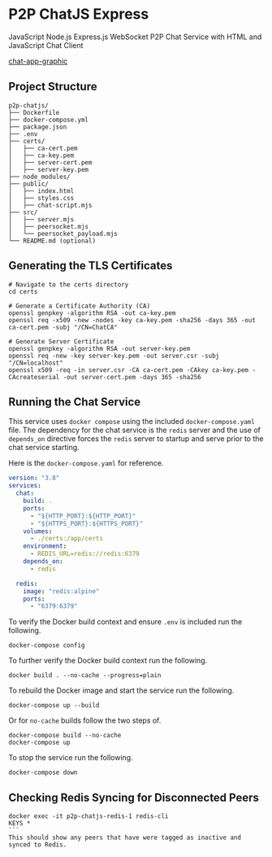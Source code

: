 # P2P ChatJS Express
JavaScript Node.js Express.js WebSocket P2P Chat Service with HTML and JavaScript Chat Client


[chat-app-graphic]("docs/p2p-chat-shot.png")


## Project Structure
```shell
p2p-chatjs/
├── Dockerfile
├── docker-compose.yml
├── package.json
├── .env
├── certs/
│   ├── ca-cert.pem
│   ├── ca-key.pem
│   ├── server-cert.pem
│   ├── server-key.pem
├── node_modules/
├── public/
│   ├── index.html
│   ├── styles.css
│   ├── chat-script.mjs
├── src/
│   ├── server.mjs
│   ├── peersocket.mjs
│   └── peersocket_payload.mjs
└── README.md (optional)
```



## Generating the TLS Certificates
```shell
# Navigate to the certs directory
cd certs

# Generate a Certificate Authority (CA)
openssl genpkey -algorithm RSA -out ca-key.pem
openssl req -x509 -new -nodes -key ca-key.pem -sha256 -days 365 -out ca-cert.pem -subj "/CN=ChatCA"

# Generate Server Certificate
openssl genpkey -algorithm RSA -out server-key.pem
openssl req -new -key server-key.pem -out server.csr -subj "/CN=localhost"
openssl x509 -req -in server.csr -CA ca-cert.pem -CAkey ca-key.pem -CAcreateserial -out server-cert.pem -days 365 -sha256
```


## Running the Chat Service

This service uses `docker compose` using the included `docker-compose.yaml` file. The dependency for the chat service is the `redis` server and the use of `depends_on` directive forces the `redis` server to startup and serve prior to the chat service starting.

Here is the `docker-compose.yaml` for reference.

```yaml
version: "3.8"
services:
  chat:
    build: .
    ports:
      - "${HTTP_PORT}:${HTTP_PORT}"
      - "${HTTPS_PORT}:${HTTPS_PORT}"
    volumes:
      - ./certs:/app/certs
    environment:
      - REDIS_URL=redis://redis:6379
    depends_on:
      - redis

  redis:
    image: "redis:alpine"
    ports:
      - "6379:6379"
```

To verify the Docker build context and ensure `.env` is included run the following.

```shell
docker-compose config
```

To further verify the Docker build context run the following.

```shell
docker build . --no-cache --progress=plain
```

To rebuild the Docker image and start the service run the following.

```shell
docker-compose up --build
```
Or for `no-cache` builds follow the two steps of.

```shell
docker-compose build --no-cache
docker-compose up
```

To stop the service run the following.

```shell
docker-compose down
```


## Checking Redis Syncing for Disconnected Peers

````shell
docker exec -it p2p-chatjs-redis-1 redis-cli
KEYS *
```
This should show any peers that have were tagged as inactive and synced to Redis.
